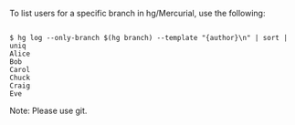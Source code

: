 <p>To list users for a specific branch in hg/Mercurial, use the following:</p>

<code>
$ hg log --only-branch $(hg branch) --template "{author}\n" | sort | uniq
Alice <alice@example.com>
Bob <bob@example.com>
Carol <carol@example.com>
Chuck <chuck@example.com>
Craig <craig@example.com>
Eve <eve@example.com>
</code>

<p>Note: Please use git.</p>